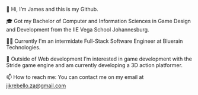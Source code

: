 👋 Hi, I’m James and this is my Github.

🎓 Got my Bachelor of Computer and Information Sciences in Game Design and Development from the IIE Vega School Johannesburg.

👷‍♂️ Currently I'm an intermidate Full-Stack Software Engineer at Bluerain Technologies.

🌱 Outside of Web development I’m interested in game development with the Stride game engine and am currently developing a 3D action platformer.

📫 How to reach me: You can contact me on my email at jikrebello.za@gmail.com

<!---
Jikrebello/Jikrebello is a ✨ special ✨ repository because its `README.md` (this file) appears on your GitHub profile.
You can click the Preview link to take a look at your changes.
--->
